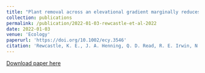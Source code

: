 ```yaml
---
title: "Plant removal across an elevational gradient marginally reduces rates, substantially reduces variation in mineralization"
collection: publications
permalink: /publication/2022-01-03-rewcastle-et-al-2022
date: 2022-01-03
venue: 'Ecology'
paperurl: 'https://doi.org/10.1002/ecy.3546'
citation: 'Rewcastle, K. E., J. A. Henning, Q. D. Read, R. E. Irwin, N. J. Sanders, and A. T. Classen. 2022. Plant removal across an elevational gradient marginally reduces rates, substantially reduces variation in mineralization. Ecology, 103, e03546. DOI: 10.1002/ecy.3546.'
---
```

[Download paper here](https://doi.org/10.1002/ecy.3546)
